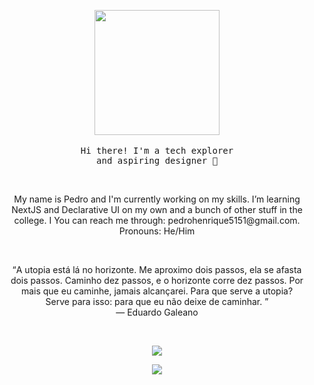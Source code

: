 <!-- Header -->
<p align="center" >
 <img src='https://media.giphy.com/media/GFtsjaDVJnoNa/giphy.gif' width='200'>
 </br>
 </br>
 <samp>
  Hi there! I'm a tech explorer</br>and aspiring designer 👋
 </samp>
</p>
</br>

<!-- About me -->
 <p align="center" >
  My name is Pedro and I'm currently working on my skills. I’m learning</br>NextJS and Declarative UI on my own and a bunch of other stuff in the</br>college. I You can reach me through: pedrohenrique5151@gmail.com.</br>Pronouns: He/Him
 </p>

</br>

<!-- Quote -->
<p align="center" >
 <q>A utopia está lá no horizonte. Me aproximo dois passos, ela se afasta</br>dois passos. Caminho dez passos, e o horizonte corre dez passos. Por</br>mais que eu caminhe, jamais alcançarei. Para que serve a utopia?</br>Serve para isso: para que eu não deixe de caminhar.
 </q>
</br>
― Eduardo Galeano
</p>
</br>


<!-- Github Stats -->
<p align="center" >
 <img src="https://github-readme-stats.vercel.app/api?username=Preddo&show_icons=true&theme=graywhite" />
</p>

<p align="center" >
 <a href="https://www.linkedin.com/in/pedro-soares-0a075916a/">
 <img src="https://img.shields.io/badge/linkedin--%238f2d07?style=for-the-badge&logo=linkedin&logoColor=white" />
 </a>

</p>
